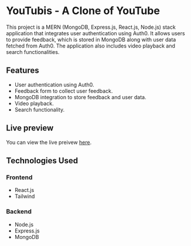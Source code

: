 # YouTubis - A Clone of YouTube

This project is a MERN (MongoDB, Express.js, React.js, Node.js) stack application that integrates user authentication using Auth0. It allows users to provide feedback, which is stored in MongoDB along with user data fetched from Auth0. The application also includes video playback and search functionalities.

## Features

- User authentication using Auth0.
- Feedback form to collect user feedback.
- MongoDB integration to store feedback and user data.
- Video playback.
- Search functionality.

## Live preview

You can view the live preivew [here](https://youtubis.netlify.app/).

## Technologies Used

### Frontend

- React.js
- Tailwind

### Backend

- Node.js
- Express.js
- MongoDB
